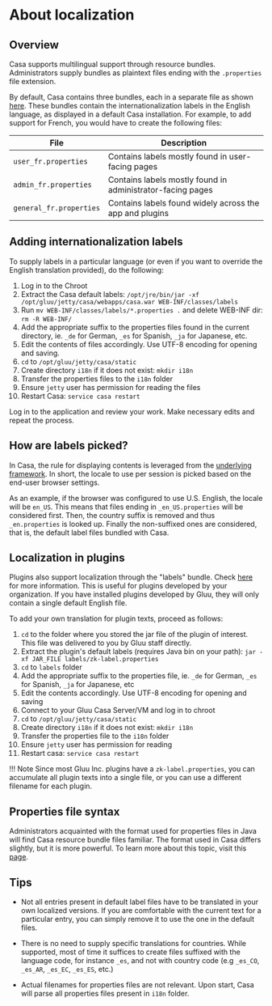# About localization

## Overview

Casa supports multilingual support through resource bundles. Administrators supply bundles as plaintext files ending with the `.properties` file extension.
 
By default, Casa contains three bundles, each in a separate file as shown [here](https://github.com/GluuFederation/casa/tree/version_3.1.6/app/src/main/resources/labels). These bundles contain the internationalization labels in the English language, as displayed in a default Casa installation. For example, to add support for French, you would have to create the following files:

| File                    | Description                                                |
|------------------------ |---------------------------                                 |
| `user_fr.properties`    | Contains labels mostly found in user-facing pages          |
| `admin_fr.properties`   | Contains labels mostly found in administrator-facing pages |
| `general_fr.properties` | Contains labels found widely across the app and plugins    |
 
## Adding internationalization labels

To supply labels in a particular language (or even if you want to override the English translation provided), do the following:

1. Log in to the Chroot
1. Extract the Casa default labels: `/opt/jre/bin/jar -xf /opt/gluu/jetty/casa/webapps/casa.war WEB-INF/classes/labels`
1. Run `mv WEB-INF/classes/labels/*.properties .` and delete WEB-INF dir: `rm -R WEB-INF/`
1. Add the appropriate suffix to the properties files found in the current directory, ie. `_de` for German, `_es` for Spanish, `_ja` for Japanese, etc.
1. Edit the contents of files accordingly. Use UTF-8 encoding for opening and saving.
1. `cd` to `/opt/gluu/jetty/casa/static`
1. Create directory `i18n` if it does not exist: `mkdir i18n`
1. Transfer the properties files to the `i18n` folder
1. Ensure `jetty` user has permission for reading the files
1. Restart Casa: `service casa restart`

Log in to the application and review your work. Make necessary edits and repeat the process.

## How are labels picked?

In Casa, the rule for displaying contents is leveraged from the [underlying framework](https://www.zkoss.org/wiki/ZK%20Developer's%20Reference/Internationalization). In short, the locale to use per session is picked based on the end-user browser settings.

As an example, if the browser was configured to use U.S. English, the locale will be `en_US`. This means that files ending in  `_en_US.properties` will be considered first. Then, the country suffix is removed and thus `_en.properties` is looked up. Finally the non-suffixed ones are considered, that is, the default label files bundled with Casa.

## Localization in plugins

Plugins also support localization through the "labels" bundle. Check [here](../developer/intro-plugin.md#anatomy-of-a-plugin) for more information. This is useful for plugins developed by your organization. If you have installed plugins developed by Gluu, they will only contain a single default English file.

To add your own translation for plugin texts, proceed as follows:

1. `cd` to the folder where you stored the jar file of the plugin of interest. This file was delivered to you by Gluu staff directly.
1. Extract the plugin's default labels (requires Java bin on your path): `jar -xf JAR_FILE labels/zk-label.properties`
1. `cd` to `labels` folder
1. Add the appropriate suffix to the properties file, ie. `_de` for German, `_es` for Spanish, `_ja` for Japanese, etc
1. Edit the contents accordingly. Use UTF-8 encoding for opening and saving
1. Connect to your Gluu Casa Server/VM and log in to chroot
1. `cd` to `/opt/gluu/jetty/casa/static`
1. Create directory `i18n` if it does not exist: `mkdir i18n`
1. Transfer the properties file to the `i18n` folder
1. Ensure `jetty` user has permission for reading
1. Restart casa: `service casa restart`

!!! Note
    Since most Gluu Inc. plugins have a `zk-label.properties`, you can accumulate all plugin texts into a single file, or you can use a different filename for each plugin.

## Properties file syntax 

Administrators acquainted with the format used for properties files in Java will find Casa resource bundle files familiar. The format used in Casa differs slightly, but it is more powerful. To learn more about this topic, visit this [page](https://www.zkoss.org/wiki/ZK%20Developer's%20Reference/Internationalization/Labels/The%20Format%20of%20Properties%20Files).

## Tips

- Not all entries present in default label files have to be translated in your own localized versions. If you are comfortable with the current text for a particular entry, you can simply remove it to use the one in the default files.

- There is no need to supply specific translations for countries. While supported, most of time it suffices to create files suffixed with the language code, for instance `_es`, and not with country code (e.g `_es_CO`, `_es_AR`, `_es_EC`, `_es_ES`, etc.) 

- Actual filenames for properties files are not relevant. Upon start, Casa will parse all properties files present in `i18n` folder.
